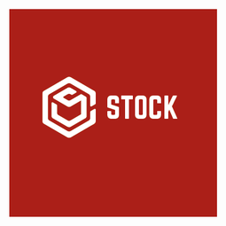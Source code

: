 <img src='./assets/img/StockLogo2.png'>

<style>
.cover:after {
    content: '';
    position: absolute;
    background-color: #ac1c1c;
    
}

</style>
